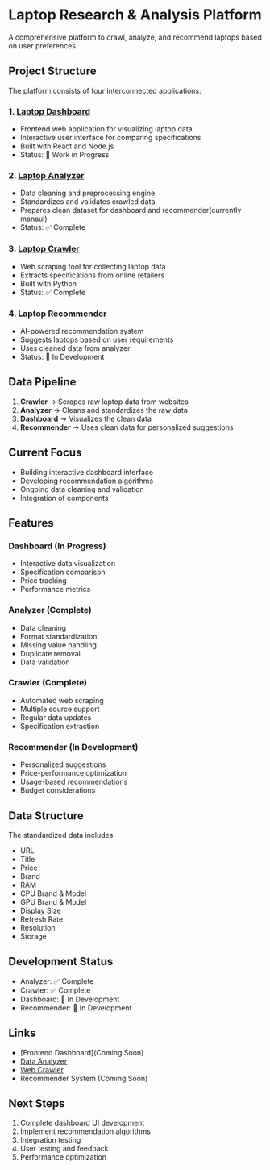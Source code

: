 # Laptop Research & Analysis Platform

A comprehensive platform to crawl, analyze, and recommend laptops based on user preferences.

## Project Structure

The platform consists of four interconnected applications:

### 1. [Laptop Dashboard](https://github.com/SlayerK15/laptop_analyzer) 
- Frontend web application for visualizing laptop data
- Interactive user interface for comparing specifications 
- Built with React and Node.js
- Status: 🚧 Work in Progress

### 2. [Laptop Analyzer](https://github.com/SlayerK15/laptop_analyzer)
- Data cleaning and preprocessing engine
- Standardizes and validates crawled data
- Prepares clean dataset for dashboard and recommender(currently manaul)
- Status: ✅ Complete

### 3. [Laptop Crawler](https://github.com/SlayerK15/Laptop_Crawler)
- Web scraping tool for collecting laptop data
- Extracts specifications from online retailers
- Built with Python
- Status: ✅ Complete

### 4. Laptop Recommender
- AI-powered recommendation system 
- Suggests laptops based on user requirements
- Uses cleaned data from analyzer
- Status: 🚧 In Development

## Data Pipeline

1. **Crawler** → Scrapes raw laptop data from websites
2. **Analyzer** → Cleans and standardizes the raw data
3. **Dashboard** → Visualizes the clean data
4. **Recommender** → Uses clean data for personalized suggestions

## Current Focus

- Building interactive dashboard interface
- Developing recommendation algorithms
- Ongoing data cleaning and validation
- Integration of components

## Features

### Dashboard (In Progress)
- Interactive data visualization
- Specification comparison
- Price tracking
- Performance metrics

### Analyzer (Complete)
- Data cleaning
- Format standardization  
- Missing value handling
- Duplicate removal
- Data validation

### Crawler (Complete)
- Automated web scraping
- Multiple source support
- Regular data updates
- Specification extraction

### Recommender (In Development)
- Personalized suggestions
- Price-performance optimization
- Usage-based recommendations
- Budget considerations

## Data Structure

The standardized data includes:
- URL
- Title 
- Price
- Brand
- RAM
- CPU Brand & Model
- GPU Brand & Model
- Display Size
- Refresh Rate
- Resolution
- Storage

## Development Status

- Analyzer: ✅ Complete
- Crawler: ✅ Complete 
- Dashboard: 🚧 In Development
- Recommender: 🚧 In Development

## Links

- [Frontend Dashboard](Coming Soon)
- [Data Analyzer](https://github.com/SlayerK15/laptop_analyzer)
- [Web Crawler](https://github.com/SlayerK15/Laptop_Crawler)
- Recommender System (Coming Soon)

## Next Steps

1. Complete dashboard UI development
2. Implement recommendation algorithms
3. Integration testing
4. User testing and feedback
5. Performance optimization
